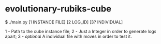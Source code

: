 # evolutionary-rubiks-cube

$ ./main.py [1 INSTANCE FILE] [2 LOG_ID] [3? INDIVIDUAL]

1 - Path to the cube instance file;
2 - Just a Integer in order to generate logs apart;
3 - *optional* A individual file with moves in order to test it.

